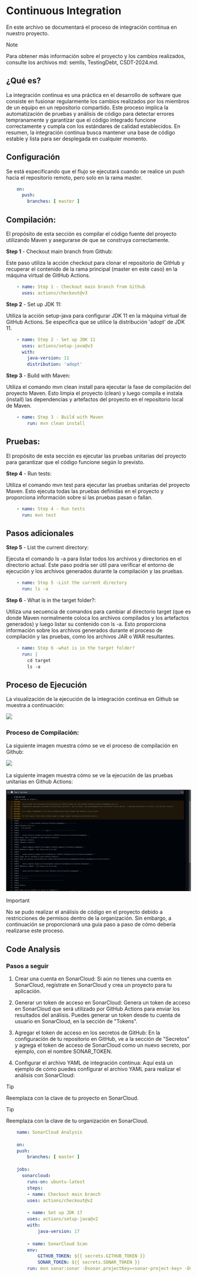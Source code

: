 # Continuous Integration
En este archivo se documentará el proceso de integración continua en nuestro proyecto.

> [!NOTE]
> Para obtener más información sobre el proyecto y los cambios realizados, consulte los archivos md: semlls, TestingDebt, CSDT-2024.md.


## ¿Qué es? 

La integración continua es una práctica en el desarrollo de software que consiste en fusionar regularmente los cambios realizados por los miembros de un equipo en un repositorio compartido. Este proceso implica la automatización de pruebas y análisis de código para detectar errores tempranamente y garantizar que el código integrado funcione correctamente y cumpla con los estándares de calidad establecidos. En resumen, la integración continua busca mantener una base de código estable y lista para ser desplegada en cualquier momento.

## Configuración

Se está especificando que el flujo se ejecutará cuando se realice un push hacia el repositorio remoto, pero solo en la rama master.

```yml
    on:
      push:
        branches: [ master ]
```

## Compilación:
El propósito de esta sección es compilar el código fuente del proyecto utilizando Maven y asegurarse de que se construya correctamente.

**Step 1** - Checkout main branch from Github:

Este paso utiliza la acción checkout para clonar el repositorio de GitHub y recuperar el contenido de la rama principal (master en este caso) en la máquina virtual de GitHub Actions.
```yml
    - name: Step 1 - Checkout main branch from Github
      uses: actions/checkout@v3
```

**Step 2** - Set up JDK 11:

Utiliza la acción setup-java para configurar JDK 11 en la máquina virtual de GitHub Actions. Se especifica que se utilice la distribución 'adopt' de JDK 11.
```yml
    - name: Step 2 - Set up JDK 11
      uses: actions/setup-java@v3
      with:
        java-version: 11
        distribution: 'adopt'
```

**Step 3** - Build with Maven:

Utiliza el comando mvn clean install para ejecutar la fase de compilación del proyecto Maven. Esto limpia el proyecto (clean) y luego compila e instala (install) las dependencias y artefactos del proyecto en el repositorio local de Maven.

```yml
    - name: Step 3 - Build with Maven
        run: mvn clean install
```

## Pruebas:
El propósito de esta sección es ejecutar las pruebas unitarias del proyecto para garantizar que el código funcione según lo previsto.

**Step 4** - Run tests:

Utiliza el comando mvn test para ejecutar las pruebas unitarias del proyecto Maven. Esto ejecuta todas las pruebas definidas en el proyecto y proporciona información sobre si las pruebas pasan o fallan.
```yml
    - name: Step 4 - Run tests
      run: mvn test
```

## Pasos adicionales

**Step 5** - List the current directory:

Ejecuta el comando ls -a para listar todos los archivos y directorios en el directorio actual. Este paso podría ser útil para verificar el entorno de ejecución y los archivos generados durante la compilación y las pruebas.
```yml
    - name: Step 5 -List the current directory
      run: ls -a
```

**Step 6** - What is in the target folder?:

Utiliza una secuencia de comandos para cambiar al directorio target (que es donde Maven normalmente coloca los archivos compilados y los artefactos generados) y luego listar su contenido con ls -a. Esto proporciona información sobre los archivos generados durante el proceso de compilación y las pruebas, como los archivos JAR o WAR resultantes.

```yml
    - name: Step 6 -what is in the target folder?
      run: |
        cd target 
        ls -a
```

## Proceso de Ejecución

La visualización de la ejecución de la integración continua en Github se muestra a continuación:

![](img/CI/Demostración.png)

### Proceso de Compilación:

La siguiente imagen muestra cómo se ve el proceso de compilación en Github:

![](img/CI/Compilación.png)

La siguiente imagen muestra cómo se ve la ejecución de las pruebas unitarias en Github Actions:

![](img/CI/Test.png)

> [!IMPORTANT]
> No se pudo realizar el análisis de código en el proyecto debido a restricciones de permisos dentro de la organización. Sin embargo, a continuación se proporcionará una guía paso a paso de cómo debería realizarse este proceso.

## Code Analysis

### Pasos a seguir

1. Crear una cuenta en SonarCloud:
Si aún no tienes una cuenta en SonarCloud, regístrate en SonarCloud y crea un proyecto para tu aplicación.

2. Generar un token de acceso en SonarCloud:
Genera un token de acceso en SonarCloud que será utilizado por GitHub Actions para enviar los resultados del análisis. Puedes generar un token desde tu cuenta de usuario en SonarCloud, en la sección de "Tokens".

3. Agregar el token de acceso en los secretos de GitHub:
En la configuración de tu repositorio en GitHub, ve a la sección de "Secretos" y agrega el token de acceso de SonarCloud como un nuevo secreto, por ejemplo, con el nombre SONAR_TOKEN.

4. Configurar el archivo YAML de integración continua:
Aquí está un ejemplo de cómo puedes configurar el archivo YAML para realizar el análisis con SonarCloud:


> [!TIP]
> Reemplaza <sonar-project-key> con la clave de tu proyecto en SonarCloud.

> [!TIP]
> Reemplaza <organization-key> con la clave de tu organización en SonarCloud.

```yml
    name: SonarCloud Analysis

    on:
    push:
        branches: [ master ]

    jobs:
      sonarcloud:
        runs-on: ubuntu-latest
        steps:
        - name: Checkout main branch
        uses: actions/checkout@v2
        
        - name: Set up JDK 17
        uses: actions/setup-java@v2
        with:
            java-version: 17

        - name: SonarCloud Scan
        env:
            GITHUB_TOKEN: ${{ secrets.GITHUB_TOKEN }}
            SONAR_TOKEN: ${{ secrets.SONAR_TOKEN }}
        run: mvn sonar:sonar -Dsonar.projectKey=<sonar-project-key> -Dsonar.organization=<organization-key> -Dsonar.host.url=https://sonarcloud.io -Dsonar.login=${SONAR_TOKEN}

```